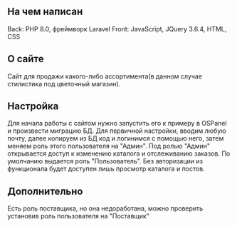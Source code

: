 ## На чем написан

Back: PHP 8.0, фреймворк Laravel
Front: JavaScript, JQuery 3.6.4, HTML, CSS

## О сайте

Сайт для продажи какого-либо ассортимента(в данном случае стилистика под цветочный магазин).

## Настройка
Для начала работы с сайтом нужно запустить его к примеру в OSPanel и произвести миграцию БД.
Для первичной настройки, вводим любую почту, далее копируем из БД код и логинимся с помощью него, затем меняем роль этого пользователя на "Админ".
Под ролью "Админ" открывается доступ к изменению каталога и отслеживанию заказов.
По умолчанию выдается роль "Пользователь".
Без авторизации из функционала будет доступен лишь просмотр каталога и постов.

## Дополнительно

Есть роль поставщика, но она недоработана, можно проверить установив роль пользователя на "Поставщик"

